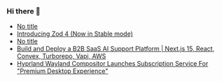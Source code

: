 ### Hi there 👋

<!-- daily.dev BOOKMARKS:START -->
- [No title](https://app.daily.dev/posts/GlgxeNyZS?utm_source=rss&utm_medium=bookmarks&utm_campaign=PnGboN99PhXCxFrWGGg2C)
- [Introducing Zod 4 &lpar;Now in Stable mode&rpar;](https://app.daily.dev/posts/CviIhVDLa?utm_source=rss&utm_medium=bookmarks&utm_campaign=PnGboN99PhXCxFrWGGg2C)
- [No title](https://app.daily.dev/posts/8v2zisZv3?utm_source=rss&utm_medium=bookmarks&utm_campaign=PnGboN99PhXCxFrWGGg2C)
- [Build and Deploy a B2B SaaS AI Support Platform | Next.js 15, React, Convex, Turborepo, Vapi, AWS](https://app.daily.dev/posts/lL3S44W4x?utm_source=rss&utm_medium=bookmarks&utm_campaign=PnGboN99PhXCxFrWGGg2C)
- [Hyprland Wayland Compositor Launches Subscription Service For &quot;Premium Desktop Experience&quot;](https://app.daily.dev/posts/bi6eVYqhA?utm_source=rss&utm_medium=bookmarks&utm_campaign=PnGboN99PhXCxFrWGGg2C)
<!-- daily.dev BOOKMARKS:END -->

<!--
**dinesh4monto/dinesh4monto** is a ✨ _special_ ✨ repository because its `README.md` (this file) appears on your GitHub profile.

Here are some ideas to get you started:

- 🔭 I’m currently working on ...
- 🌱 I’m currently learning ...
- 👯 I’m looking to collaborate on ...
- 🤔 I’m looking for help with ...
- 💬 Ask me about ...
- 📫 How to reach me: ...
- 😄 Pronouns: ...
- ⚡ Fun fact: ...
-->
